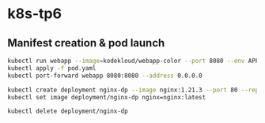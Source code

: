 # k8s-tp6

## Manifest creation & pod launch
```sh
kubectl run webapp --image=kodekloud/webapp-color --port 8080 --env APP_COLOR=red --dry-run=client -o yaml > pod.yaml
kubectl apply -f pod.yaml
kubectl port-forward webapp 8080:8080 --address 0.0.0.0
```

```sh
kubectl create deployment nginx-dp --image nginx:1.21.3 --port 80 --replicas=2
kubectl set image deployment/nginx-dp nginx=nginx:latest

kubectl delete deployment/nginx-dp
```
